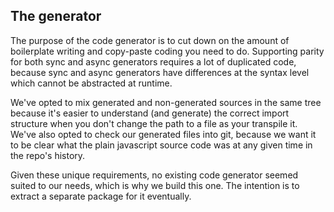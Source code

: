 ## The generator

The purpose of the code generator is to cut down on the amount of boilerplate writing and copy-paste coding you need to do. Supporting parity for both sync and async generators requires a lot of duplicated code, because sync and async generators have differences at the syntax level which cannot be abstracted at runtime.

We've opted to mix generated and non-generated sources in the same tree because it's easier to understand (and generate) the correct import structure when you don't change the path to a file as your transpile it. We've also opted to check our generated files into git, because we want it to be clear what the plain javascript source code was at any given time in the repo's history.

Given these unique requirements, no existing code generator seemed suited to our needs, which is why we build this one. The intention is to extract a separate package for it eventually.
